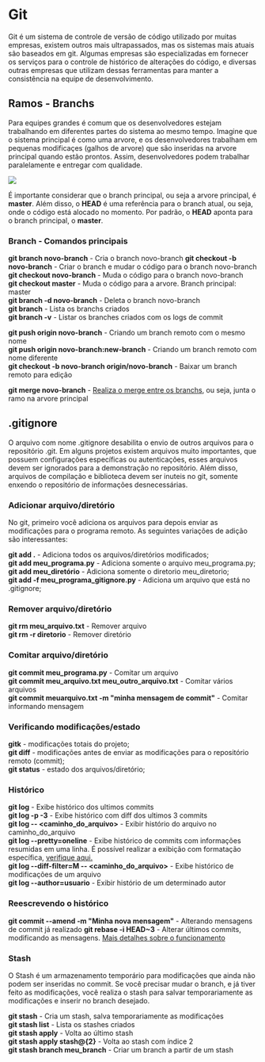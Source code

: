 # Git

Git é um sistema de controle de versão de código utilizado por muitas empresas, existem outros mais ultrapassados, mas os sistemas mais atuais são baseados em git. Algumas empresas são especializadas em fornecer os serviços para o controle de histórico de alterações do código, e diversas outras empresas que utilizam dessas ferramentas para manter a consistência na equipe de desenvolvimento.


## Ramos - Branchs

Para equipes grandes é comum que os desenvolvedores estejam trabalhando em diferentes partes do sistema ao mesmo tempo. Imagine que o sistema principal é como uma arvore, e os desenvolvedores trabalham em pequenas modificaçes (galhos de arvore) que são inseridas na arvore principal quando estão prontos. Assim, desenvolvedores podem trabalhar paralelamente e entregar com qualidade.

 <p align="left">
  <img src=http://1.bp.blogspot.com/-zgp9V1GGA_Y/VrdUccmS-KI/AAAAAAAAAmg/iYpyESqvCnE/w469-h261/Gifs+Animados+Gifs.gif> 
</p>

É importante considerar que o branch principal, ou seja a arvore principal, é **master**. Além disso, o **HEAD** é uma referência para o branch atual, ou seja, onde o código está alocado no momento. Por padrão, o **HEAD** aponta para o branch principal, o **master**.

### Branch - Comandos principais 

**git branch novo-branch** - Cria o branch novo-branch
**git checkout -b novo-branch** - Criar o branch e mudar o código para o branch novo-branch  
**git checkout novo-branch** - Muda o código para o branch novo-branch    
**git checkout master** - Muda o código para a arvore. Branch principal: master  
**git branch -d novo-branch** - Deleta o branch novo-branch  
**git branch** - Lista os branchs criados  
**git branch -v** - Listar os branches criados com os logs de commit  

**git push origin novo-branch** - Criando um branch remoto com o mesmo nome  
**git push origin novo-branch:new-branch** - Criando um branch remoto com nome diferente   
**git checkout -b novo-branch origin/novo-branch** - Baixar um branch remoto para edição

**git merge novo-branch** - [Realiza o merge entre os branchs](https://docs.github.com/pt/free-pro-team@latest/github/administering-a-repository/about-merge-methods-on-github), ou seja, junta o ramo na arvore principal

## .gitignore

O arquivo com nome .gitignore desabilita o envio de outros arquivos para o repositório .git. Em alguns projetos existem arquivos muito importantes, que possuem configurações específicas ou autenticações, esses arquivos devem ser ignorados para a demonstração no repositório. Além disso, arquivos de compilação e biblioteca devem ser inuteis no git, somente enxendo o repositório de informações desnecessárias.

### Adicionar arquivo/diretório

No git, primeiro você adiciona os arquivos para depois enviar as modificações para o programa remoto. As seguintes variações de adição são interessantes:

**git add .**  - Adiciona todos os arquivos/diretórios modificados;  
**git add meu_programa.py** - Adiciona somente o arquivo meu_programa.py;  
**git add meu_diretório** - Adiciona somente o diretorio meu_diretorio;  
**git add -f meu_programa_gitignore.py** - Adiciona um arquivo que está no .gitignore;  

### Remover arquivo/diretório

**git rm meu_arquivo.txt** - Remover arquivo   
**git rm -r diretorio** - Remover diretório   


### Comitar arquivo/diretório

**git commit meu_programa.py** - Comitar um arquivo   
**git commit meu_arquivo.txt meu_outro_arquivo.txt** - Comitar vários arquivos   
**git commit meuarquivo.txt -m "minha mensagem de commit"** - Comitar informando mensagem   

### Verificando modificações/estado

**gitk** - modificações totais do projeto;  
**git diff** - modificações antes de enviar as modificações para o repositório remoto (commit);  
**git status** - estado dos arquivos/diretório;  

### Histórico

**git log** - Exibe histórico dos ultimos commits   
**git log -p -3** - Exibe histórico com diff dos ultimos 3 commits    
**git log -- <caminho_do_arquivo>** - Exibir histório do arquivo no caminho_do_arquivo   
**git log --pretty=oneline** - Exibe histórico de commits com informações resumidas em uma linha. É possível realizar a exibição com formatação específica, [verifique aqui.](http://git-scm.com/book/en/Git-Basics-Viewing-the-Commit-History)  
**git log --diff-filter=M -- <caminho_do_arquivo>** - Exibe histórico de modificações de um arquivo   
**git log --author=usuario** - Exibir histório de um determinado autor  

### Reescrevendo o histórico

**git commit --amend -m "Minha nova mensagem"** - Alterando mensagens de commit já realizado
**git rebase -i HEAD~3** - Alterar últimos commits, modificando as mensagens. [Mais detalhes sobre o funcionamento](https://git-scm.com/docs/git-rebase)

### Stash

O Stash é um armazenamento temporário para modificações que ainda não podem ser inseridas no commit. Se você precisar mudar o branch, e já tiver feito as modificações, você realiza o stash para salvar temporariamente as modificações e inserir no branch desejado. 

**git stash** - Cria um stash, salva temporariamente as modificações   
**git stash list** - Lista os stashes criados   
**git stash apply** - Volta ao último stash  
**git stash apply stash@{2}** - Volta ao stash com índice 2   
**git stash branch meu_branch** - Criar um branch a partir de um stash   
